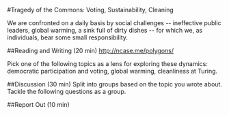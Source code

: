 #Tragedy of the Commons: Voting, Sustainability, Cleaning

We are confronted on a daily basis by social challenges -- ineffective public leaders, global warming, a sink full of dirty dishes -- for which we, as individuals, bear some small responsibility. 

##Reading and Writing (20 min)
http://ncase.me/polygons/

Pick one of the following topics as a lens for exploring these dynamics: democratic participation and voting, global warming, cleanliness at Turing. 



##Discussion (30 min)
Split into groups based on the topic you wrote about. Tackle the following questions as a group.


##Report Out (10 min)
